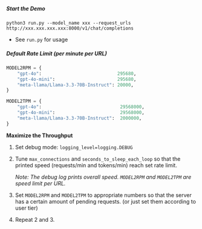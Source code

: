 ##### Start the Demo

```shell
python3 run.py --model_name xxx --request_urls http://xxx.xxx.xxx.xxx:8000/v1/chat/completions
```

* See `run.py` for usage



##### Default Rate Limit (per minute per URL)

```python
MODEL2RPM = {
    "gpt-4o":                            295680,
    "gpt-4o-mini":                       295680,
    "meta-llama/Llama-3.3-70B-Instruct": 20000,
}

MODEL2TPM = {
    "gpt-4o":                             29568000,
    "gpt-4o-mini":                        29568000,
    "meta-llama/Llama-3.3-70B-Instruct":  2000000,
}
```



**Maximize the Throughput**

1. Set debug mode: `logging_level=logging.DEBUG`

2. Tune `max_connections` and `seconds_to_sleep_each_loop` so that the printed speed (requests/min and tokens/min) reach set rate limit.

   *Note: The debug log prints overall speed. `MODEL2RPM` and `MODEL2TPM` are speed limit per URL.*

3. Set `MODEL2RPM` and `MODEL2TPM` to appropriate numbers so that the server has a certain amount of pending requests. (or just set them according to user tier)
4. Repeat 2 and 3.

 